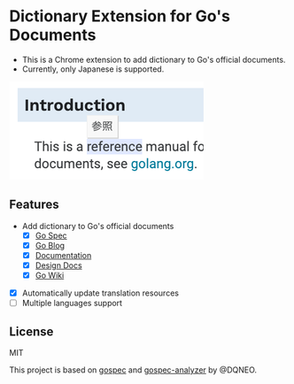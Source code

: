 # Dictionary Extension for Go's Documents

- This is a Chrome extension to add dictionary to Go's official documents.
- Currently, only Japanese is supported.

![screenshot](./images/screenshot.png)

## Features

- Add dictionary to Go's official documents
  - [x] [Go Spec](https://golang.org/ref/spec)
  - [x] [Go Blog](https://blog.golang.org/)
  - [x] [Documentation](https://golang.org/doc/)
  - [x] [Design Docs](https://go.googlesource.com/proposal/+/refs/heads/master/design/)
  - [x] [Go Wiki](https://github.com/golang/go/wiki)
- [x] Automatically update translation resources
- [ ] Multiple languages support

## License

MIT

This project is based on [gospec](https://github.com/DQNEO/gospec) and [gospec-analyzer](https://github.com/DQNEO/gospec-analyzer) by @DQNEO.
